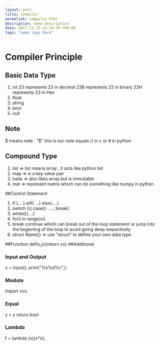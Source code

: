 ```yaml
---
layout: post
title: compiler
permalink: compiler.html
description: Some Description
date: 2017-11-25 12:24:19 +08:00
tags: "some tags here"
---
```

# Compiler Principle
##  Basic Data Type
1. int  23 represents 23 in decimal 23B represents 23 in binary 23H represents 23 in Hex 
2. float
3. string
4. bool
5. null 

## Note
$ means note   &nbsp;   "$" this is our note equals // in c or # in python

## Compound Type
1. list => list means array , it acts like python list 
1.  map => is a key value pair
1. tuple => also likes array but is immutable
1. mat => represent matrix  which can do something like numpy in python

##Control Statement
1. if {... } elif{ ...} else{....}
1. switch (){ case(): ....; break}
1. while(){....}
1. for(i in range(x))
1. break continue which can break out of the loop statement or jump into the beginning of the loop to avoid going deep respectively
1. struct Name{} =>  use "struct" to define your own data type 

##Function
def(x,y){return xx}
##Additional
### Input and Output
x = input();
print("%s%d%c",);
### Module
import xxx;
### Equal
x = y return bool 
### Lambda
f = lambda (x){x*x};
